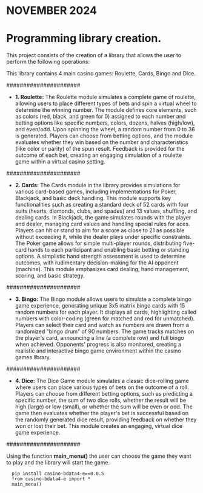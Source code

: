 # NOVEMBER 2024

# Programming library creation.
This project consists of the creation of a library that allows the user to perform the following operations:

This library contains 4 main casino games: Roulette, Cards, Bingo and Dice. 

######################

- **1. Roulette:** The Roulette module simulates a complete game of roulette, allowing users to place different types of bets and spin a virtual wheel to determine the winning number. The module defines core elements, such as colors (red, black, and green for 0) assigned to each number and betting options like specific numbers, colors, dozens, halves (high/low), and even/odd. Upon spinning the wheel, a random number from 0 to 36 is generated. Players can choose from betting options, and the module evaluates whether they win based on the number and characteristics (like color or parity) of the spun result. Feedback is provided for the outcome of each bet, creating an engaging simulation of a roulette game within a virtual casino setting.

######################

- **2. Cards:** The Cards module in the library provides simulations for various card-based games, including implementations for Poker, Blackjack, and basic deck handling. This module supports key functionalities such as creating a standard deck of 52 cards with four suits (hearts, diamonds, clubs, and spades) and 13 values, shuffling, and dealing cards. In Blackjack, the game simulates rounds with the player and dealer, managing card values and handling special rules for aces. Players can hit or stand to aim for a score as close to 21 as possible without exceeding it, while the dealer plays under specific constraints. The Poker game allows for simple multi-player rounds, distributing five-card hands to each participant and enabling basic betting or standing options. A simplistic hand strength assessment is used to determine outcomes, with rudimentary decision-making for the AI opponent (machine). This module emphasizes card dealing, hand management, scoring, and basic strategy.

######################

- **3. Bingo:** The Bingo module allows users to simulate a complete bingo game experience, generating unique 3x5 matrix bingo cards with 15 random numbers for each player. It displays all cards, highlighting called numbers with color-coding (green for matched and red for unmatched). Players can select their card and watch as numbers are drawn from a randomized "bingo drum" of 90 numbers. The game tracks matches on the player's card, announcing a line (a complete row) and full bingo when achieved. Opponents' progress is also monitored, creating a realistic and interactive bingo game environment within the casino games library.

######################

- **4. Dice:** The Dice Game module simulates a classic dice-rolling game where users can place various types of bets on the outcome of a roll. Players can choose from different betting options, such as predicting a specific number, the sum of two dice rolls, whether the result will be high (large) or low (small), or whether the sum will be even or odd. The game then evaluates whether the player's bet is successful based on the randomly generated dice result, providing feedback on whether they won or lost their bet. This module creates an engaging, virtual dice game experience.

######################


Using the function **main_menu()** the user can choose the game they want to play and the library will start the game.

      pip install casino-bdata4-e==0.0.5
      from casino-bdata4-e import *
      main_menu()


 